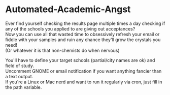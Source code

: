 # Automated-Academic-Angst
Ever find yourself checking the results page multiple times a day checking if any of the schools you applied to are giving out acceptances?  
Now you can use all that wasted time to obsessively refresh your email or fiddle with your samples and ruin any chance they'll grow the crystals you need!  
(Or whatever it is that non-chemists do when nervous)

You'll have to define your target schools (partial/city names are ok) and field of study.  
Uncomment GNOME or email notification if you want anything fancier than a text output.  
If you're a Linux or Mac nerd and want to run it regularly via cron, just fill in the path variable.
